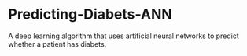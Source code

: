 # Predicting-Diabets-ANN
A deep learning algorithm that uses artificial neural networks to predict whether a patient has diabets.
